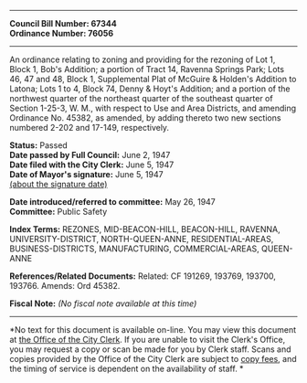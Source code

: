 * * * * *  
  
**Council Bill Number: [](#h0)[](#h2)67344**   
**Ordinance Number: 76056**  
  
* * * * *  
  
An ordinance relating to zoning and providing for the rezoning of Lot 1, Block 1, Bob's Addition; a portion of Tract 14, Ravenna Springs Park; Lots 46, 47 and 48, Block 1, Supplemental Plat of McGuire & Holden's Addition to Latona; Lots 1 to 4, Block 74, Denny & Hoyt's Addition; and a portion of the northwest quarter of the northeast quarter of the southeast quarter of Section 1-25-3, W. M., with respect to Use and Area Districts, and amending Ordinance No. 45382, as amended, by adding thereto two new sections numbered 2-202 and 17-149, respectively.  
  
**Status:** Passed   
**Date passed by Full Council:** June 2, 1947   
**Date filed with the City Clerk:** June 5, 1947   
**Date of Mayor's signature:** June 5, 1947   
[(about the signature date)](/~public/approvaldate.htm)   
  
  
**Date introduced/referred to committee:** May 26, 1947   
**Committee:** Public Safety   
  
**Index Terms:** REZONES, MID-BEACON-HILL, BEACON-HILL, RAVENNA, UNIVERSITY-DISTRICT, NORTH-QUEEN-ANNE, RESIDENTIAL-AREAS, BUSINESS-DISTRICTS, MANUFACTURING, COMMERCIAL-AREAS, QUEEN-ANNE  
  
**References/Related Documents:** Related: CF 191269, 193769, 193700, 193766. Amends: Ord 45382.  
  
**Fiscal Note:** *(No fiscal note available at this time)*  
  
* * * * *  
  
*No text for this document is available on-line. You may view this document at [the Office of the City Clerk](http://www.seattle.gov/leg/clerk/contactUs.htm). If you are unable to visit the Clerk's Office, you may request a copy or scan be made for you by Clerk staff. Scans and copies provided by the Office of the City Clerk are subject to [copy fees](http://clerk.seattle.gov/~public/clerkfees.htm), and the timing of service is dependent on the availability of staff. *  
  
  
